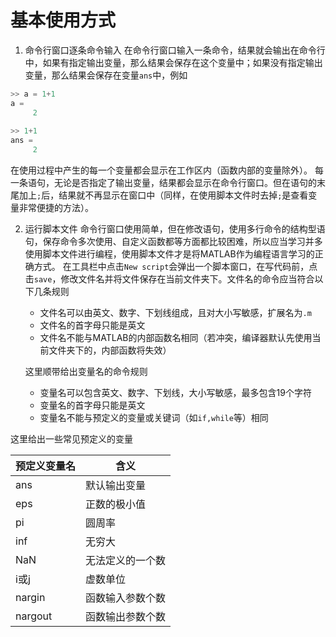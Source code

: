 # 基本使用方式

1. 命令行窗口逐条命令输入
   在命令行窗口输入一条命令，结果就会输出在命令行中，如果有指定输出变量，那么结果会保存在这个变量中；如果没有指定输出变量，那么结果会保存在变量`ans`中，例如

```c++
>> a = 1+1
a =
     2
     
>> 1+1
ans =
     2
```

在使用过程中产生的每一个变量都会显示在工作区内（函数内部的变量除外）。
每一条语句，无论是否指定了输出变量，结果都会显示在命令行窗口。但在语句的末尾加上`;`后，结果就不再显示在窗口中（同样，在使用脚本文件时去掉`;`是查看变量非常便捷的方法）。

2. 运行脚本文件
   命令行窗口使用简单，但在修改语句，使用多行命令的结构型语句，保存命令多次使用、自定义函数都等方面都比较困难，所以应当学习并多使用脚本文件进行编程，使用脚本文件才是将MATLAB作为编程语言学习的正确方式。
   在工具栏中点击`New script`会弹出一个脚本窗口，在写代码前，点击`save`，修改文件名并将文件保存在当前文件夹下。文件名的命令应当符合以下几条规则

   * 文件名可以由英文、数字、下划线组成，且对大小写敏感，扩展名为`.m`
   * 文件名的首字母只能是英文
   * 文件名不能与MATLAB的内部函数名相同（若冲突，编译器默认先使用当前文件夹下的，内部函数将失效）

   这里顺带给出变量名的命令规则

   * 变量名可以包含英文、数字、下划线，大小写敏感，最多包含19个字符
   * 变量名的首字母只能是英文
   * 变量名不能与预定义的变量或关键词（如`if,while`等）相同

这里给出一些常见预定义的变量

| 预定义变量名 | 含义             |
| ------------ | ---------------- |
| ans          | 默认输出变量     |
| eps          | 正数的极小值     |
| pi           | 圆周率           |
| inf          | 无穷大           |
| NaN          | 无法定义的一个数 |
| i或j         | 虚数单位         |
| nargin       | 函数输入参数个数 |
| nargout      | 函数输出参数个数 |


